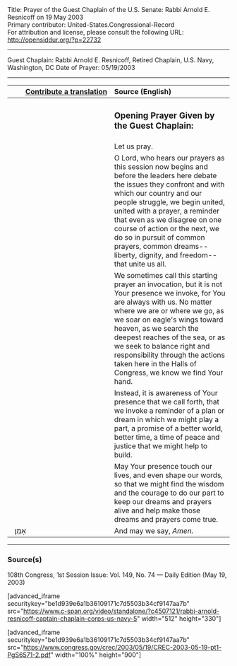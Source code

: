 <html>
<head></head>
<body>
Title: Prayer of the Guest Chaplain of the U.S. Senate: Rabbi Arnold E. Resnicoff on 19 May 2003<br />
Primary contributor: United-States.Congressional-Record<br />
For attribution and license, please consult the following URL: <a href="http://opensiddur.org/?p=22732">http://opensiddur.org/?p=22732</a>
<p />
<hr />

Guest Chaplain: Rabbi Arnold E. Resnicoff, Retired Chaplain, U.S. Navy, Washington, DC
Date of Prayer: 05/19/2003

<hr />

<table style="margin-left: auto;margin-right: auto;" class="draggable">
<thead><tr><th id="x" style="text-align: right;"><a href="/contributing/upload/">Contribute a translation</a></th><th style="text-align: left;">Source (English)</th></tr></thead>
<tbody>
<tr><td style="vertical-align:top;" width="46%">
<div class="liturgy"><span lang="he">

</span></div></td>
 
<td style="vertical-align:top;" width="53%">
<div class="english">
<h3>Opening Prayer Given by the Guest Chaplain:</h3>
</div></td></tr>


<tr><td style="vertical-align:top;" width="46%">
<div class="liturgy"><span lang="he">

</span></div></td>
 
<td style="vertical-align:top;" width="53%">
<div class="english">
Let us pray.
</div></td></tr>


<tr><td style="vertical-align:top;" width="46%">
<div class="liturgy"><span lang="he">

</span></div></td>
 
<td style="vertical-align:top;" width="53%">
<div class="english">
O Lord, who hears our prayers 
as this session now begins 
and before the leaders here debate the issues they confront 
and with which our country and our people struggle, 
we begin united, united with a prayer, 
a reminder 
that even as we disagree on one course of action or the next, 
we do so in pursuit of common prayers, common dreams--
liberty, dignity, and freedom--
that unite us all. 
</div></td></tr>


<tr><td style="vertical-align:top;" width="46%">
<div class="liturgy"><span lang="he">

</span></div></td>
 
<td style="vertical-align:top;" width="53%">
<div class="english">
We sometimes call this starting prayer an invocation, 
but it is not Your presence we invoke, 
for You are always with us. 
No matter where we are or where we go, 
as we soar on eagle's wings toward heaven, 
as we search the deepest reaches of the sea, 
or as we seek to balance right and responsibility 
through the actions taken here in the Halls of Congress, 
we know we find Your hand. 
</div></td></tr>


<tr><td style="vertical-align:top;" width="46%">
<div class="liturgy"><span lang="he">

</span></div></td>
 
<td style="vertical-align:top;" width="53%">
<div class="english">
Instead, it is awareness of Your presence 
that we call forth, 
that we invoke a reminder of a plan or dream 
in which we might play a part, 
a promise of a better world, 
better time, 
a time of peace and justice 
that we might help to build. 
</div></td></tr>


<tr><td style="vertical-align:top;" width="46%">
<div class="liturgy"><span lang="he">

</span></div></td>
 
<td style="vertical-align:top;" width="53%">
<div class="english">
May Your presence touch our lives, 
and even shape our words, 
so that we might find the wisdom and the courage 
to do our part to keep our dreams and prayers alive 
and help make those dreams and prayers come true. 
</div></td></tr>


<tr><td style="vertical-align:top;" width="46%">
<div class="liturgy"><span lang="he">
&nbsp;
אָמֵן׃
</span></div></td>
 
<td style="vertical-align:top;" width="53%">
<div class="english">
And may we say, 
<em>Amen.</em>
</div></td></tr>
</tbody></table>

<hr />

<h3>Source(s)</h3>

108th Congress, 1st Session
Issue: Vol. 149, No. 74 — Daily Edition (May 19, 2003)

[advanced_iframe securitykey="be1d939e6a1b36109171c7d5503b34cf9147aa7b" src="https://www.c-span.org/video/standalone/?c4507121/rabbi-arnold-resnicoff-captain-chaplain-corps-us-navy-5" width="512" height="330"]

[advanced_iframe securitykey="be1d939e6a1b36109171c7d5503b34cf9147aa7b" src="https://www.congress.gov/crec/2003/05/19/CREC-2003-05-19-pt1-PgS6571-2.pdf" width="100%" height="900"]
</body>
</html>